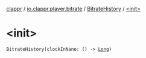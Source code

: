 [clappr](../../index.md) / [io.clappr.player.bitrate](../index.md) / [BitrateHistory](index.md) / [&lt;init&gt;](./-init-.md)

# &lt;init&gt;

`BitrateHistory(clockInNano: () -> `[`Long`](https://kotlinlang.org/api/latest/jvm/stdlib/kotlin/-long/index.html)`)`